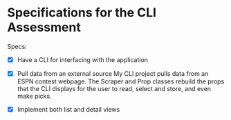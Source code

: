 # Specifications for the CLI Assessment

Specs:
- [x] Have a CLI for interfacing with the application

- [x] Pull data from an external source
  My CLI project pulls data from an ESPN contest webpage. The Scraper and Prop classes rebuild the props that the CLI displays for the user to read, select and store, and even make picks.





- [x] Implement both list and detail views
